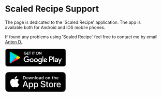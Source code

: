 # Scaled Recipe Support

The page is dedicated to the 'Scaled Recipe' application. The app is available both for Android and iOS mobile phones.

If found any problems using 'Scaled Recipe' feel free to contact me by email [Anton D.](mailto:anton.derevyanko@gmail.com).

<a href='https://play.google.com/store/apps/details?id=org.andronotes.recipe&pcampaignid=pcampaignidMKT-Other-global-all-co-prtnr-py-PartBadge-Mar2515-1'><img alt='Get it on Google Play' src='images/google-play-badge.png' width="40%" height="40%"/></a>

<a href='https://apps.apple.com/ua/app/scaled-recipe/id1510383271?l=uk'><img alt='Download on the Appstore' src='images/badge-download-on-the-app-store.svg' width="40%" height="40%"/></a>
